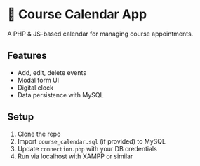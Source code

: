 # 📅 Course Calendar App

A PHP & JS-based calendar for managing course appointments.

## Features
- Add, edit, delete events
- Modal form UI
- Digital clock
- Data persistence with MySQL

## Setup
1. Clone the repo
2. Import `course_calendar.sql` (if provided) to MySQL
3. Update `connection.php` with your DB credentials
4. Run via localhost with XAMPP or similar
